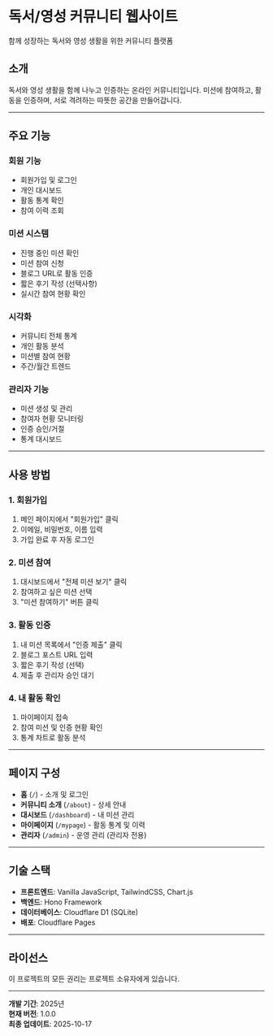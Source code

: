 # 독서/영성 커뮤니티 웹사이트

함께 성장하는 독서와 영성 생활을 위한 커뮤니티 플랫폼

## 소개

독서와 영성 생활을 함께 나누고 인증하는 온라인 커뮤니티입니다.
미션에 참여하고, 활동을 인증하며, 서로 격려하는 따뜻한 공간을 만들어갑니다.

---

## 주요 기능

### 회원 기능
- 회원가입 및 로그인
- 개인 대시보드
- 활동 통계 확인
- 참여 이력 조회

### 미션 시스템
- 진행 중인 미션 확인
- 미션 참여 신청
- 블로그 URL로 활동 인증
- 짧은 후기 작성 (선택사항)
- 실시간 참여 현황 확인

### 시각화
- 커뮤니티 전체 통계
- 개인 활동 분석
- 미션별 참여 현황
- 주간/월간 트렌드

### 관리자 기능
- 미션 생성 및 관리
- 참여자 현황 모니터링
- 인증 승인/거절
- 통계 대시보드

---

## 사용 방법

### 1. 회원가입
1. 메인 페이지에서 "회원가입" 클릭
2. 이메일, 비밀번호, 이름 입력
3. 가입 완료 후 자동 로그인

### 2. 미션 참여
1. 대시보드에서 "전체 미션 보기" 클릭
2. 참여하고 싶은 미션 선택
3. "미션 참여하기" 버튼 클릭

### 3. 활동 인증
1. 내 미션 목록에서 "인증 제출" 클릭
2. 블로그 포스트 URL 입력
3. 짧은 후기 작성 (선택)
4. 제출 후 관리자 승인 대기

### 4. 내 활동 확인
1. 마이페이지 접속
2. 참여 미션 및 인증 현황 확인
3. 통계 차트로 활동 분석

---

## 페이지 구성

- **홈** (`/`) - 소개 및 로그인
- **커뮤니티 소개** (`/about`) - 상세 안내
- **대시보드** (`/dashboard`) - 내 미션 관리
- **마이페이지** (`/mypage`) - 활동 통계 및 이력
- **관리자** (`/admin`) - 운영 관리 (관리자 전용)

---

## 기술 스택

- **프론트엔드**: Vanilla JavaScript, TailwindCSS, Chart.js
- **백엔드**: Hono Framework
- **데이터베이스**: Cloudflare D1 (SQLite)
- **배포**: Cloudflare Pages

---

## 라이선스

이 프로젝트의 모든 권리는 프로젝트 소유자에게 있습니다.

---

**개발 기간**: 2025년  
**현재 버전**: 1.0.0  
**최종 업데이트**: 2025-10-17

